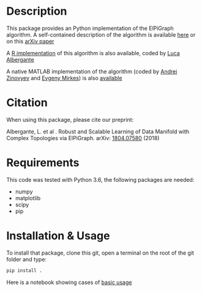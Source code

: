 Description
===========

This package provides an Python implementation of the ElPiGraph algorithm. A
self-contained description of the algorithm is available
[here](https://github.com/auranic/Elastic-principal-graphs/blob/master/ElPiGraph_Methods.pdf)
or on this [arXiv paper](https://arxiv.org/abs/1804.07580)

A [R implementation](https://github.com/Albluca/ElPiGraph.R) of this algorithm is also available,
coded by [Luca Albergante](https://github.com/Albluca)

A native MATLAB implementation of the algorithm (coded by [Andrei
Zinovyev](https://github.com/auranic/) and [Evgeny
Mirkes](https://github.com/Mirkes)) is also
[available](https://github.com/auranic/Elastic-principal-graphs)

Citation
========

When using this package, please cite our preprint:

Albergante, L.  et al . Robust and Scalable  Learning of Data Manifold with Complex Topologies via ElPiGraph.
arXiv: [1804.07580](https://arxiv.org/abs/1804.07580) (2018)

Requirements
============

This code was tested with Python 3.6, the following packages are needed:

-	numpy
-	matplotlib
-   scipy
-   pip

Installation & Usage
====================

To install that package, clone this git, open a terminal on the root of the git folder and type:
```bash
pip install .
```

Here is a notebook showing cases of [basic usage](elpigraph/docs/Basic%20usage.ipynb)

